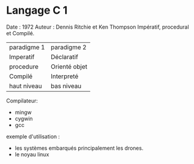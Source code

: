 # Langage C 1


Date : 1972
Auteur : Dennis Ritchie et Ken Thompson
Impératif, procedural et Compilé.

|   |   |
|---|---|
| paradigme 1|paradigme 2|
| Imperatif  | Déclaratif |
| procedure  | Orienté objet  |
| Compilé | Interpreté |
| haut niveau | bas niveau |

Compilateur: 
- mingw 
- cygwin
- gcc

exemple d'utilisation : 
- les systèmes embarqués principalement les drones.
- le noyau linux